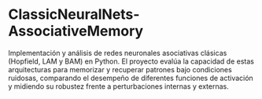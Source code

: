 # ClassicNeuralNets-AssociativeMemory
Implementación y análisis de redes neuronales asociativas clásicas (Hopfield, LAM y BAM) en Python. El proyecto evalúa la capacidad de estas arquitecturas para memorizar y recuperar patrones bajo condiciones ruidosas, comparando el desempeño de diferentes funciones de activación y midiendo su robustez frente a perturbaciones internas y externas.
